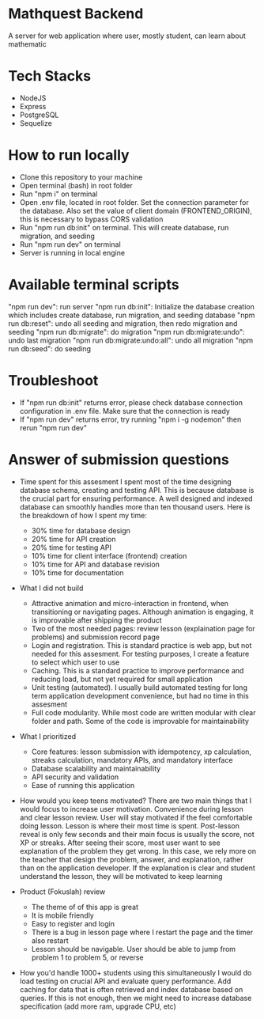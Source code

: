 # Mathquest Backend

A server for web application where user, mostly student, can learn about mathematic

# Tech Stacks

- NodeJS
- Express
- PostgreSQL
- Sequelize

# How to run locally

- Clone this repository to your machine
- Open terminal (bash) in root folder
- Run "npm i" on terminal
- Open .env file, located in root folder. Set the connection parameter for the database. Also set the value of client domain (FRONTEND_ORIGIN), this is necessary to bypass CORS validation
- Run "npm run db:init" on terminal. This will create database, run migration, and seeding
- Run "npm run dev" on terminal
- Server is running in local engine

# Available terminal scripts

"npm run dev": run server
"npm run db:init": Initialize the database creation which includes create database, run migration, and seeding database
"npm run db:reset": undo all seeding and migration, then redo migration and seeding
"npm run db:migrate": do migration
"npm run db:migrate:undo": undo last migration
"npm run db:migrate:undo:all": undo all migration
"npm run db:seed": do seeding

# Troubleshoot

- If "npm run db:init" returns error, please check database connection configuration in .env file. Make sure that the connection is ready
- If "npm run dev" returns error, try running "npm i -g nodemon" then rerun "npm run dev"

# Answer of submission questions

* Time spent for this assesment
    I spent most of the time designing database schema, creating and testing API. This is because database is the crucial part for ensuring performance. A well designed and indexed database can smoothly handles more than ten thousand users. Here is the breakdown of how I spent my time:
    - 30% time for database design
    - 20% time for API creation
    - 20% time for testing API
    - 10% time for client interface (frontend) creation 
    - 10% time for API and database revision
    - 10% time for documentation

* What I did not build
    - Attractive animation and micro-interaction in frontend, when transitioning or navigating pages. Although animation is engaging, it is improvable after shipping the product
    - Two of the most needed pages: review lesson (explaination page for problems) and submission record page
    - Login and registration. This is standard practice is web app, but not needed for this assesment. For testing purposes, I create a feature to select which user to use
    - Caching. This is a standard practice to improve performance and reducing load, but not yet required for small application
    - Unit testing (automated). I usually build automated testing for long term application development convenience, but had no time in this assesment
    - Full code modularity. While most code are written modular with clear folder and path. Some of the code is improvable for maintainability

* What I prioritized
    - Core features: lesson submission with idempotency, xp calculation, streaks calculation, mandatory APIs, and mandatory interface
    - Database scalability and maintainability
    - API security and validation
    - Ease of running this application

* How would you keep teens motivated?
    There are two main things that I would focus to increase user motivation. Convenience during lesson and clear lesson review. User will stay motivated if the feel comfortable doing lesson. Lesson is where their most time is spent. Post-lesson reveal is only few seconds and their main focus is usually the score, not XP or streaks. After seeing their score, most user want to see explanation of the problem they get wrong. In this case, we rely more on the teacher that design the problem, answer, and explanation, rather than on the application developer. If the explanation is clear and student understand the lesson, they will be motivated to keep learning

* Product (Fokuslah) review
    - The theme of of this app is great
    - It is mobile friendly
    - Easy to register and login
    - There is a bug in lesson page where I restart the page and the timer also restart
    - Lesson should be navigable. User should be able to jump from problem 1 to problem 5, or reverse

* How you'd handle 1000+ students using this simultaneously
    I would do load testing on crucial API and evaluate query performance. Add caching for data that is often retrieved and index database based on queries. If this is not enough, then we might need to increase database specification (add more ram, upgrade CPU, etc)